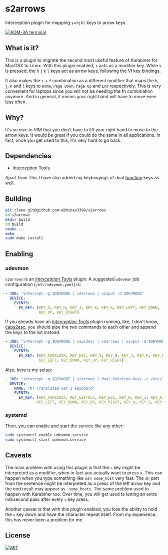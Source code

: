 # s2arrows

Interception plugin for mapping `s`+`hjkl` keys to arrow keys.

<a href="http://www.catonmat.net/blog/why-vim-uses-hjkl-as-arrow-keys/">
    <img src="http://www.catonmat.net/images/why-vim-uses-hjkl/adm-3a-hjkl-keyboard.jpg" alt="ADM-3A terminal">
</a>

## What is it?

This is a plugin to migrate the second most useful feature of Karabiner for
MacOSX to Linux. With this plugin enabled, `s` acts as a modifier key. While
`s` is pressed, the `h` `j` `k` `l` keys act as arrow keys, following the VI
key bindings.

It also makes the `s` + `f` combination as a different modifier that maps the
`h`, `j`, `k` and `l` keys to `Home`, `Page Down`, `Page Up` and `End`
respectively. This is very convenient for laptops since you will not be needing
the fn combination anymore. And in general, it means your right hand will have
to move even less often.

## Why?

It's so nice in VIM that you don't have to lift your right hand to move to the
arrow keys. It would be great if you could do the same in all applications. In
fact, once you get used to this, it's very hard to go back.

## Dependencies

- [Interception Tools][interception-tools]

Apart from This I have also added my keybingings of dual [function](dual-function-keys/my-mappings.yaml) keys as well.

## Building

```sh
git clone git@github.com:abhinav3398/s2arrows
cd s2arrows
mkdir build
cd build
cmake ..
make
sudo make install
```

## Enabling

### udevmon

`s2arrows` is an [_Interception Tools_][interception-tools] plugin. A suggested
`udevmon` job configuration (`/etc/udevmon.yaml`) is:

```yaml
- JOB: "intercept -g $DEVNODE | s2arrows | uinput -d $DEVNODE"
  DEVICE:
    EVENTS:
      EV_KEY: [KEY_S, KEY_H, KEY_J, KEY_K, KEY_K, KEY_LEFT, KEY_DOWN,
               KEY_UP, KEY_RIGHT]
```

If you already have an [_Interception Tools_][interception-tools] plugin
running, like, I don't know, [caps2esc][caps2esc], you should pipe the two
commands to each other and append the keys to the list instead:

```yaml
- JOB: "intercept -g $DEVNODE | caps2esc | s2arrows | uinput -d $DEVNODE"
  DEVICE:
    EVENTS:
      EV_KEY: [KEY_CAPSLOCK, KEY_ESC, KEY_S, KEY_H, KEY_J, KEY_K, KEY_K,
               KEY_LEFT, KEY_DOWN, KEY_UP, KEY_RIGHT]
```

Also, here is my setup:

```yaml
- JOB: "intercept -g $DEVNODE | s2arrows | dual-function-keys -c /etc/interception/dual-function-keys/my-mappings.yaml | uinput -d $DEVNODE"
  DEVICE:
    NAME: "AT Translated Set 2 keyboard"
    EVENTS:
      EV_KEY: [KEY_CAPSLOCK, KEY_LEFTALT, KEY_ESC, KEY_H, KEY_J, KEY_K, KEY_L,
              KEY_LEFT, KEY_DOWN, KEY_UP, KEY_RIGHT, KEY_U, KEY_D, KEY_G, KEY_LEFTSHIFT]
```

### systemd

Then, you can enable and start the service like any other:

```sh
sudo systemctl enable udevmon.service
sudo systemctl start udevmon.service
```

## Caveats

The main problem with using this plugin is that the `s` key might be
interpreted as a modifier, when in fact you actually want to press `s`. This
can happen when you type something like `ssh some_host` very fast. The `sh`
part from the sentence might be interpreted as a press of the left arrow key
and the end result may appear as ` some_hosts`. The same problem used to happen
with Karabiner too. Over time, you will get used to letting an extra
millisecond pass after every `s` key press.

Another caveat is that with this plugin enabled, you lose the ability to hold
the `s` key down and have the character repeat itself. From my experience, this
has never been a problem for me.

## License

<a href="https://gitlab.com/interception/linux/plugins/caps2esc/blob/master/LICENSE.md">
    <img src="https://upload.wikimedia.org/wikipedia/commons/thumb/0/0b/License_icon-mit-2.svg/120px-License_icon-mit-2.svg.png" alt="MIT">
</a>

[caps2esc]: https://gitlab.com/interception/linux/plugins/caps2esc
[interception-tools]: https://gitlab.com/interception/linux/tools

